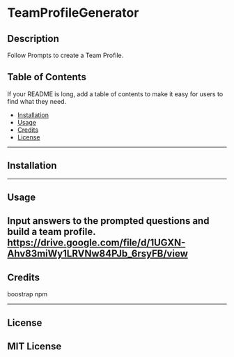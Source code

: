 # TeamProfileGenerator

## Description

Follow Prompts to create a Team Profile.

## Table of Contents 

If your README is long, add a table of contents to make it easy for users to find what they need.

- [Installation](#installation)
- [Usage](#usage)
- [Credits](#credits)
- [License](#license)
---
## Installation


---
## Usage

Input answers to the prompted questions and build a team profile. 
https://drive.google.com/file/d/1UGXN-Ahv83miWy1LRVNw84PJb_6rsyFB/view
---
## Credits

boostrap
npm 

---
## License
MIT License
---

